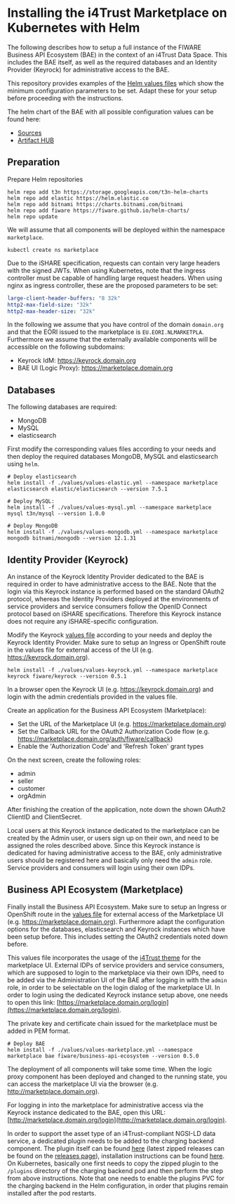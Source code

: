 # Installing the i4Trust Marketplace on Kubernetes with Helm

The following describes how to setup a full instance of the FIWARE Business API Ecosystem (BAE) in the 
context of an i4Trust Data Space. This includes the 
BAE itself, as well as the required databases and an Identity Provider (Keyrock) for administrative 
access to the BAE.

This repository provides examples of the [Helm values files](./values) which show the minimum configuration 
parameters to be set. Adapt these for your setup before proceeding with the instructions.

The helm chart of the BAE with all possible configuration values can be found here:
* [Sources](https://github.com/FIWARE/helm-charts/tree/main/charts/business-api-ecosystem)
* [Artifact HUB](https://artifacthub.io/packages/helm/fiware/business-api-ecosystem)




## Preparation

Prepare Helm repositories
```shell
helm repo add t3n https://storage.googleapis.com/t3n-helm-charts
helm repo add elastic https://helm.elastic.co
helm repo add bitnami https://charts.bitnami.com/bitnami
helm repo add fiware https://fiware.github.io/helm-charts/
helm repo update
```

We will assume that all components will be deployed within the namespace `marketplace`.
```shell
kubectl create ns marketplace
```

Due to the iSHARE specification, requests can contain very large headers with the signed JWTs. 
When using Kubernetes, note that the ingress controller must be capable of handling large request headers. When using 
nginx as ingress controller, these are the proposed parameters to be set:
```yaml
large-client-header-buffers: "8 32k"
http2-max-field-size: "32k"
http2-max-header-size: "32k"
```

In the following we assume that you have control of the domain `domain.org` and that the EORI issued to the marketplace 
is `EU.EORI.NLMARKETPLA`. Furthermore we assume 
that the externally available components will be accessible on the following subdomains:
* Keyrock IdM: https://keyrock.domain.org
* BAE UI (Logic Proxy): https://marketplace.domain.org


## Databases

The following databases are required:
* MongoDB
* MySQL
* elasticsearch

First modify the corresponding values files according to your needs and then deploy the required databases MongoDB, MySQL and elasticsearch using `helm`. 
```shell
# Deploy elasticsearch
helm install -f ./values/values-elastic.yml --namespace marketplace elasticsearch elastic/elasticsearch --version 7.5.1

# Deploy MySQL:
helm install -f ./values/values-mysql.yml --namespace marketplace mysql t3n/mysql --version 1.0.0

# Deploy MongoDB
helm install -f ./values/values-mongodb.yml --namespace marketplace mongodb bitnami/mongodb --version 12.1.31
```




## Identity Provider (Keyrock)

An instance of the Keyrock Identity Provider dedicated to the BAE is required in order to have 
administrative access to the BAE. Note that the login via this Keyrock instance is performed based 
on the standard OAuth2 protocol, whereas the Identity Providers deployed at the environments of service providers and 
service consumers follow the OpenID Connect protocol based on iSHARE specifications. Therefore this Keyrock instance 
does not require any iSHARE-specific configuration.

Modify the Keyrock [values file](./values/values-keyrock.yml) according to your needs and deploy the Keyrock Identity Provider. 
Make sure to setup an Ingress or OpenShift route in the values file for external 
access of the UI (e.g. https://keyrock.domain.org).
```shell
helm install -f ./values/values-keyrock.yml --namespace marketplace keyrock fiware/keyrock --version 0.5.1
```

In a browser open the Keyrock UI (e.g. https://keyrock.domain.org) and login with the admin credentials provided in 
the values file. 

Create an application for the Business API Ecosystem (Marketplace):
* Set the URL of the Marketplace UI (e.g. https://marketplace.domain.org)
* Set the Callback URL for the OAuth2 Authorization Code flow (e.g. https://marketplace.domain.org/auth/fiware/callback)
* Enable the 'Authorization Code' and 'Refresh Token' grant types

On the next screen, create the following roles:
* admin
* seller
* customer
* orgAdmin

After finishing the creation of the application, note down the shown OAuth2 ClientID and ClientSecret.

Local users at this Keyrock instance dedicated to the marketplace can be created by the Admin user, or users sign up on their own, 
and need to be assigned the roles described above. Since this 
Keyrock instance is dedicated for having administrative access to the BAE, only administrative users should be registered here and 
basically only need the `admin` role. Service providers and consumers will login using their own IDPs.



## Business API Ecosystem (Marketplace)

Finally install the Business API Ecosystem. Make sure to setup an Ingress or OpenShift route in the 
[values file](./values/values-marketplace.yml) for external 
access of the Marketplace UI (e.g. https://marketplace.domain.org). Furthermore adapt the configuration options for 
the databases, elasticsearch and Keyrock instances which have been setup before. This includes setting the 
OAuth2 credentials noted down before.

This values file incorporates the usage of the [i4Trust theme](https://github.com/i4Trust/bae-i4trust-theme) for the marketplace UI. 
External IDPs of service providers and service consumers, which are supposed to login to the marketplace via their own IDPs, 
need to be added via the Administration UI of the BAE after logging in with the `admin` role, in order to be selectable on the 
login dialog of the marketplace UI. In order to login using the dedicated Keyrock instance setup above, one needs to open 
this link: [https://marketplace.domain.org/login](https://marketplace.domain.org/login).

The private key and certificate chain issued for the marketplace must be added in PEM format. 
```shell
# Deploy BAE
helm install -f ./values/values-marketplace.yml --namespace marketplace bae fiware/business-api-ecosystem --version 0.5.0
```

The deployment of all components will take some time. When the logic proxy component has been deployed and changed to the running state, 
you can access the marketplace UI via the browser (e.g. http://marketplace.domain.org).

For logging in into the marketplace for administrative access via the Keyrock instance dedicated to the BAE, open this 
URL: [http://marketplace.domain.org/login](http://marketplace.domain.org/login). 

In order to support the asset type of an i4Trust-compliant NGSI-LD data service, a dedicated plugin needs to be added to the 
charging backend component. The plugin itself can be found [here](https://github.com/i4Trust/bae-i4trust-service) 
(latest zipped releases can be found on the [releases page](https://github.com/i4Trust/bae-i4trust-service/releases)), installation 
instructions can be found [here](https://business-api-ecosystem.readthedocs.io/en/latest/plugins-guide.html#installing-asset-plugins). 
On Kubernetes, basically one first needs to copy the zipped plugin to the `/plugins` directory of the charging backend pod and then 
perform the step from above instructions. Note that one needs to enable the plugins PVC for the charging backend in the Helm 
configuration, in order that plugins remain installed after the pod restarts.


